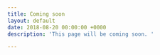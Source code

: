 ```yaml
---
title: Coming soon
layout: default
date: 2018-08-20 00:00:00 +0000
description: 'This page will be coming soon. '

---
```

